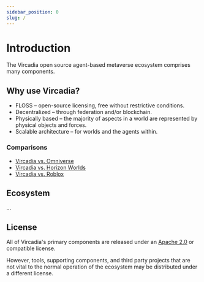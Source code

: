 ```yaml
---
sidebar_position: 0
slug: /
---
```


# Introduction

The Vircadia open source agent-based metaverse ecosystem comprises many components.

## Why use Vircadia?

- FLOSS – open-source licensing, free without restrictive conditions.
- Decentralized – through federation and/or blockchain.
- Physically based – the majority of aspects in a world are represented by physical objects and forces.
- Scalable architecture – for worlds and the agents within.

### Comparisons

* [Vircadia vs. Omniverse](comparisons/omniverse)
* [Vircadia vs. Horizon Worlds](comparisons/horizon-worlds)
* [Vircadia vs. Roblox](comparisons/roblox)

## Ecosystem

...

## License

All of Vircadia's primary components are released under an [Apache 2.0](https://www.apache.org/licenses/LICENSE-2.0) or compatible license.

However, tools, supporting components, and third party projects that are not vital to the normal operation of the ecosystem may be distributed under a different license.
